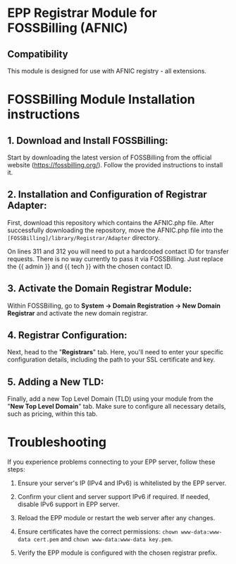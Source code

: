 # EPP Registrar Module for FOSSBilling (AFNIC)

## Compatibility

This module is designed for use with AFNIC registry - all extensions.

# FOSSBilling Module Installation instructions

## 1. Download and Install FOSSBilling:

Start by downloading the latest version of FOSSBilling from the official website (https://fossbilling.org/). Follow the provided instructions to install it.

## 2. Installation and Configuration of Registrar Adapter:

First, download this repository which contains the AFNIC.php file. After successfully downloading the repository, move the AFNIC.php file into the `[FOSSBilling]/library/Registrar/Adapter` directory.

On lines 311 and 312 you will need to put a hardcoded contact ID  for transfer requests. There is no way currently to pass it via FOSSBilling. Just replace the {{ admin }} and {{ tech }} with the chosen contact ID.

## 3. Activate the Domain Registrar Module:

Within FOSSBilling, go to **System -> Domain Registration -> New Domain Registrar** and activate the new domain registrar.

## 4. Registrar Configuration:

Next, head to the "**Registrars**" tab. Here, you'll need to enter your specific configuration details, including the path to your SSL certificate and key.

## 5. Adding a New TLD:

Finally, add a new Top Level Domain (TLD) using your module from the "**New Top Level Domain**" tab. Make sure to configure all necessary details, such as pricing, within this tab.

# Troubleshooting

If you experience problems connecting to your EPP server, follow these steps:

1. Ensure your server's IP (IPv4 and IPv6) is whitelisted by the EPP server.

2. Confirm your client and server support IPv6 if required. If needed, disable IPv6 support in EPP server.

3. Reload the EPP module or restart the web server after any changes.

4. Ensure certificates have the correct permissions: `chown www-data:www-data cert.pem` and `chown www-data:www-data key.pem`.

5. Verify the EPP module is configured with the chosen registrar prefix.
